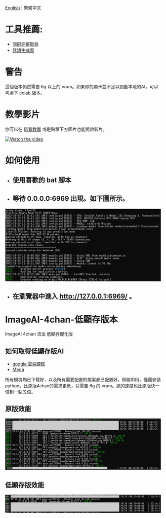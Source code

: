 [English](README.md) | 繁體中文
# 工具推薦:
* [關鍵詞提取器](https://github.com/JingShing/AI-image-tag-extractor)
* [咒語生成器](https://github.com/JingShing/AI-Drawing-Spell-Generator)
# 警告
這個版本仍然需要 6g 以上的 vram。如果你的顯卡並不足以跑動本地的AI，可以考慮下 [colab 版本](https://github.com/null-base/WAIFU-Colab-ver/tree/main/4chan_ver)。

# 教學影片
你可以在 [這看教學](https://youtu.be/T09tBeFzYwI) 或是點擊下方圖片也能開啟影片。

<a href="http://www.youtube.com/watch?feature=player_embedded&v=T09tBeFzYwI" target="_blank">
 <img src="http://img.youtube.com/vi/T09tBeFzYwI/mqdefault.jpg" alt="Watch the video"/>
</a>

# 如何使用
* ## 使用喜歡的 bat 腳本

* ## 等待 0.0.0.0:6969 出現。如下圖所示。

![setup](low-vram-pic/setup.png)

* ## 在瀏覽器中進入 http://127.0.0.1:6969/ 。

# ImageAI-4chan-低顯存版本
ImageAI 4chan 流出 低顯存優化版

## 如何取得低顯存版AI
* [google 雲端硬碟](https://drive.google.com/file/d/1ydm2JRJf8w9G0_KBWLJNQ7Yj3KCIN1XL/view?usp=sharing)
* [Mega](https://mega.nz/file/OBMF0D6Q#HGmNIB8ZmRJVZ2mWJ5aN2cm4iatdxV7Oqej0GfOHI-o)

所有模塊均已下載好，以及所有需要配置的檔案都已配置好。即開即用，僅需安裝python。比原版4chan的需求更低，只需要 6g 的 vram。跑的速度也比原版快一倍到一點五倍。

## 原版效能
![or](low-vram-pic/or.png)
## 低顯存版效能
![new](low-vram-pic/new.png)
